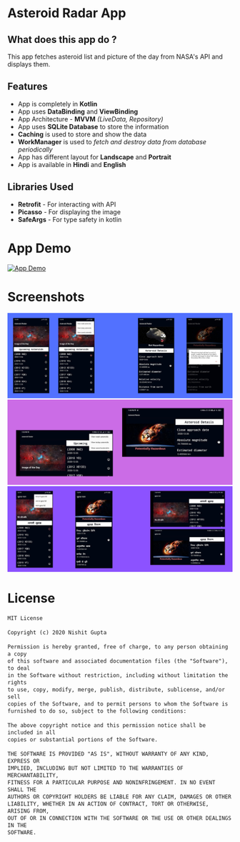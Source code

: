 # Asteroid Radar App

## What does this app do ?

This app fetches asteroid list and picture of the day from NASA's API and displays them.

## Features

- App is completely in **Kotlin**
- App uses **DataBinding** and **ViewBinding**
- App Architecture - **MVVM** _(LiveData, Repository)_
- App uses **SQLite Database** to store the information
- **Caching** is used to store and show the data
- **WorkManager** is used to _fetch and destroy data from database periodically_
- App has different layout for **Landscape** and **Portrait**
- App is available in **Hindi** and **English**

## Libraries Used

- **Retrofit** - For interacting with API
- **Picasso** - For displaying the image
- **SafeArgs** - For type safety in kotlin

# App Demo

[![App Demo](https://img.youtube.com/vi/nhtb_iGSbc4/0.jpg)](https://www.youtube.com/watch?v=nhtb_iGSbc4)

# Screenshots

![](./screenshots/1.png)
![](./screenshots/2.png)
![](./screenshots/3.png)


# License
```
MIT License

Copyright (c) 2020 Nishit Gupta

Permission is hereby granted, free of charge, to any person obtaining a copy
of this software and associated documentation files (the "Software"), to deal
in the Software without restriction, including without limitation the rights
to use, copy, modify, merge, publish, distribute, sublicense, and/or sell
copies of the Software, and to permit persons to whom the Software is
furnished to do so, subject to the following conditions:

The above copyright notice and this permission notice shall be included in all
copies or substantial portions of the Software.

THE SOFTWARE IS PROVIDED "AS IS", WITHOUT WARRANTY OF ANY KIND, EXPRESS OR
IMPLIED, INCLUDING BUT NOT LIMITED TO THE WARRANTIES OF MERCHANTABILITY,
FITNESS FOR A PARTICULAR PURPOSE AND NONINFRINGEMENT. IN NO EVENT SHALL THE
AUTHORS OR COPYRIGHT HOLDERS BE LIABLE FOR ANY CLAIM, DAMAGES OR OTHER
LIABILITY, WHETHER IN AN ACTION OF CONTRACT, TORT OR OTHERWISE, ARISING FROM,
OUT OF OR IN CONNECTION WITH THE SOFTWARE OR THE USE OR OTHER DEALINGS IN THE
SOFTWARE.
```
